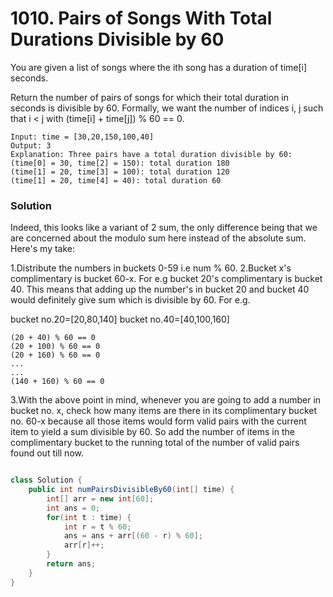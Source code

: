 # 1010. Pairs of Songs With Total Durations Divisible by 60

You are given a list of songs where the ith song has a duration of time[i] seconds.

Return the number of pairs of songs for which their total duration in seconds is divisible by 60. Formally, we want the number of indices i, j such that i < j with (time[i] + time[j]) % 60 == 0.


    Input: time = [30,20,150,100,40]
    Output: 3
    Explanation: Three pairs have a total duration divisible by 60:
    (time[0] = 30, time[2] = 150): total duration 180
    (time[1] = 20, time[3] = 100): total duration 120
    (time[1] = 20, time[4] = 40): total duration 60


### Solution 
Indeed, this looks like a variant of 2 sum, the only difference being that we are concerned about the modulo sum here instead of the absolute sum. Here's my take:

1.Distribute the numbers in buckets 0-59 i.e num % 60.
2.Bucket x's complimentary is bucket 60-x. For e.g bucket 20's complimentary is bucket 40. This means that adding up the number's in bucket 20 and bucket 40 would definitely give sum which is divisible by 60. For e.g.

bucket no.20=[20,80,140]
bucket no.40=[40,100,160]

    (20 + 40) % 60 == 0
    (20 + 100) % 60 == 0
    (20 + 160) % 60 == 0
    ...
    ...
    (140 + 160) % 60 == 0

3.With the above point in mind, whenever you are going to add a number in bucket no. x, check how many items are there in its complimentary bucket no. 60-x because all those items would form valid pairs with the current item to yield a sum divisible by 60. So add the number of items in the complimentary bucket to the running total of the number of valid pairs found out till now.

```java

class Solution {
    public int numPairsDivisibleBy60(int[] time) {
        int[] arr = new int[60];
        int ans = 0;
        for(int t : time) {
            int r = t % 60;
            ans = ans + arr[(60 - r) % 60];
            arr[r]++;
        }
        return ans;
    }
}

```